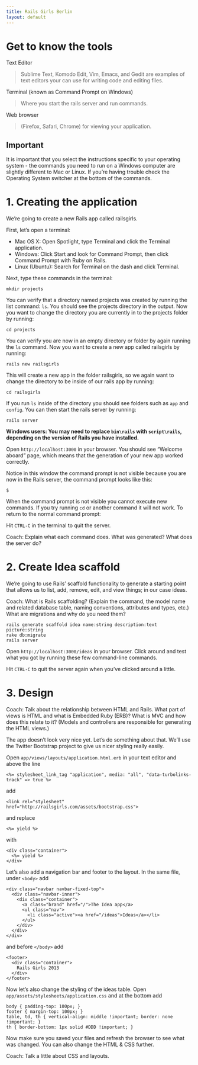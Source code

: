 ```yaml
---
title: Rails Girls Berlin
layout: default
---
```


# Get to know the tools

Text Editor

> Sublime Text, Komodo Edit, Vim, Emacs, and Gedit are examples of text editors your can use for writing code and editing files.

Terminal (known as Command Prompt on Windows)

> Where you start the rails server and run commands.

Web browser

> (Firefox, Safari, Chrome) for viewing your application.

## Important

It is important that you select the instructions specific to your operating system - the commands you need to run on a Windows computer are slightly different to Mac or Linux. 
If you’re having trouble check the Operating System switcher at the bottom of the commands.

# 1. Creating the application

We’re going to create a new Rails app called railsgirls.

First, let’s open a terminal:

* Mac OS X: Open Spotlight, type Terminal and click the Terminal application.
* Windows: Click Start and look for Command Prompt, then click Command Prompt with Ruby on Rails.
* Linux (Ubuntu): Search for Terminal on the dash and click Terminal.

Next, type these commands in the terminal:

    mkdir projects


You can verify that a directory named projects was created by running the list command: `ls`. You should see the projects directory in the output. Now you want to change the directory you are currently in to the projects folder by running:

    cd projects

You can verify you are now in an empty directory or folder by again running the `ls` command. Now you want to create a new app called railsgirls by running:

    rails new railsgirls

This will create a new app in the folder railsgirls, so we again want to change the directory to be inside of our rails app by running:

    cd railsgirls

If you run `ls` inside of the directory you should see folders such as `app` and `config`. You can then start the rails server by running:

    rails server

**Windows users: You may need to replace `bin\rails` with `script\rails`, depending on the version of Rails you have installed.**

Open `http://localhost:3000` in your browser. You should see “Welcome aboard” page, which means that the generation of your new app worked correctly.

Notice in this window the command prompt is not visible because you are now in the Rails server, the command prompt looks like this:

    $

When the command prompt is not visible you cannot execute new commands. If you try running `cd` or another command it will not work. To return to the normal command prompt:

Hit `CTRL-C` in the terminal to quit the server.

<span class="lead coach">Coach: Explain what each command does. What was generated? What does the server do?</span>

# 2. Create Idea scaffold

We’re going to use Rails’ scaffold functionality to generate a starting point that allows us to list, add, remove, edit, and view things; in our case ideas.

<span class="lead coach">Coach: What is Rails scaffolding? (Explain the command, the model name and related database table, naming conventions, attributes and types, etc.) What are migrations and why do you need them?</span>

    rails generate scaffold idea name:string description:text picture:string
    rake db:migrate
    rails server

Open `http://localhost:3000/ideas` in your browser. Click around and test what you got by running these few command-line commands.

Hit `CTRL-C` to quit the server again when you’ve clicked around a little.

# 3. Design

<span class="leach coach">Coach: Talk about the relationship between HTML and Rails.
What part of views is HTML and what is Embedded Ruby (ERB)? What is MVC and how does this relate to it? 
(Models and controllers are responsible for generating the HTML views.)</span>

The app doesn’t look very nice yet. Let’s do something about that. We’ll use the Twitter Bootstrap project to give us nicer styling really easily.

Open `app/views/layouts/application.html.erb` in your text editor and above the line

    <%= stylesheet_link_tag "application", media: "all", "data-turbolinks-track" => true %>

add

    <link rel="stylesheet" href="http://railsgirls.com/assets/bootstrap.css">

and replace

    <%= yield %>

with

    <div class="container">
      <%= yield %>
    </div>

Let’s also add a navigation bar and footer to the layout. In the same file, under `<body>` add

    <div class="navbar navbar-fixed-top">
      <div class="navbar-inner">
        <div class="container">
          <a class="brand" href="/">The Idea app</a>
          <ul class="nav">
            <li class="active"><a href="/ideas">Ideas</a></li>
          </ul>
        </div>
      </div>
    </div>

and before `</body>` add

    <footer>
      <div class="container">
        Rails Girls 2013
      </div>
    </footer>

Now let’s also change the styling of the ideas table. Open `app/assets/stylesheets/application.css` and at the bottom add

    body { padding-top: 100px; }
    footer { margin-top: 100px; }
    table, td, th { vertical-align: middle !important; border: none !important; }
    th { border-bottom: 1px solid #DDD !important; }

Now make sure you saved your files and refresh the browser to see what was changed. You can also change the HTML & CSS further.

<span class="lead coach">Coach: Talk a little about CSS and layouts.</span>
